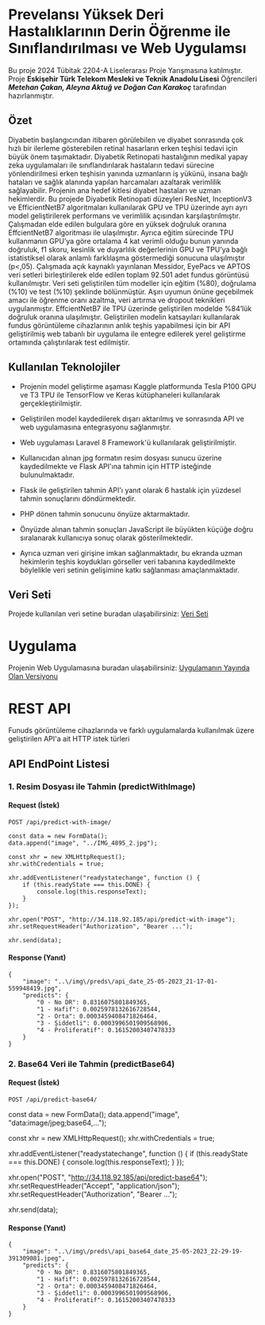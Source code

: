 
# Prevelansı Yüksek Deri Hastalıklarının Derin Öğrenme ile Sınıflandırılması ve Web Uygulamsı

Bu proje 2024 Tübitak 2204-A Liselerarası Proje Yarışmasına katılmıştır. Proje **Eskişehir Türk Telekom Mesleki ve Teknik Anadolu Lisesi** Öğrencileri ***Metehan Çakan, Aleyna Aktuğ ve Doğan Can Karakoç*** tarafından hazırlanmıştır. 

## Özet 
Diyabetin başlangıcından itibaren görülebilen ve diyabet sonrasında çok hızlı bir ilerleme gösterebilen retinal hasarların erken teşhisi tedavi için büyük önem taşımaktadır. Diyabetik Retinopati hastalığının medikal yapay zeka uygulamaları ile sınıflandırılarak hastaların tedavi sürecine yönlendirilmesi erken teşhisin yanında uzmanların iş yükünü, insana bağlı hataları ve sağlık alanında yapılan harcamaları azaltarak verimlilik sağlayabilir. Projenin ana hedef kitlesi diyabet hastaları ve uzman hekimlerdir. Bu projede Diyabetik Retinopati düzeyleri ResNet, InceptionV3 ve EfficientNetB7 algoritmaları kullanılarak GPU ve TPU üzerinde ayrı ayrı model geliştirilerek performans ve verimlilik açısından karşılaştırılmıştır. Çalışmadan elde edilen bulgulara göre en yüksek doğruluk oranına EffcientNetB7 algoritması ile ulaşılmıştır. Ayrıca eğitim sürecinde TPU kullanmanın GPU’ya göre ortalama 4 kat verimli olduğu bunun yanında doğruluk, f1 skoru, kesinlik ve duyarlılık değerlerinin GPU ve TPU’ya bağlı istatistiksel olarak anlamlı farklılaşma göstermediği sonucuna ulaşılmıştır (p<,05). Çalışmada açık kaynaklı yayınlanan Messidor, EyePacs ve APTOS veri setleri birleştirilerek elde edilen toplam 92.501 adet fundus görüntüsü kullanılmıştır. Veri seti geliştirilen tüm modeller için eğitim (%80), doğrulama (%10) ve test (%10) şeklinde bölünmüştür. Aşırı uyumun önüne geçebilmek amacı ile öğrenme oranı azaltma, veri artırma ve dropout teknikleri uygulanmıştır. EffcientNetB7 ile TPU üzerinde geliştirilen modelde %84’lük doğruluk oranına ulaşılmıştır. Geliştirilen modelin katsayıları kullanılarak fundus görüntüleme cihazlarının anlık teşhis yapabilmesi için bir API geliştirilmiş web tabanlı bir uygulama ile entegre edilerek yerel geliştirme ortamında çalıştırılarak test edilmiştir.

## Kullanılan Teknolojiler
* Projenin model geliştirme aşaması Kaggle platformunda Tesla P100 GPU ve T3 TPU ile TensorFlow ve Keras kütüphaneleri kullanılarak gerçekleştirilmiştir.

* Geliştirilen model kaydedilerek dışarı aktarılmış ve sonrasında API ve web uygulamasına entegrasyonu sağlanmıştır. 

* Web uygulaması Laravel 8 Framework'ü kullanılarak geliştirilmiştir.

* Kullanıcıdan alınan jpg formatın resim dosyası sunucu üzerine kaydedilmekte ve Flask API'ına tahmin için HTTP isteğinde bulunulmaktadır. 

* Flask ile geliştirilen tahmin API'ı yanıt olarak 6 hastalık için yüzdesel tahmin sonuçlarını döndürmektedir.

* PHP dönen tahmin sonucunu önyüze aktarmaktadır.

* Önyüzde alınan tahmin sonuçları JavaScript ile büyükten küçüğe doğru sıralanarak kullanıcıya sonuç olarak gösterilmektedir.

* Ayrıca uzman veri girişine imkan sağlanmaktadır, bu ekranda uzman hekimlerin teşhis koydukları görseller veri tabanına kaydedilmekte böylelikle veri setinin gelişimine katkı sağlanması amaçlanmaktadır.


## Veri Seti
Projede kullanılan veri setine buradan ulaşabilirsiniz: [Veri Seti](https://www.kaggle.com/datasets/ascanipek/eyepacs-aptos-messidor-diabetic-retinopathy)


# Uygulama

Projenin Web Uygulamasına buradan ulaşabilirsiniz: [Uygulamanın Yayında Olan Versiyonu](http://...)

# REST API

Funuds görüntüleme cihazlarında ve farklı uygulamalarda kullanılmak üzere geliştirilen API'a ait HTTP istek türleri

## API EndPoint Listesi

### 1. Resim Dosyası ile Tahmin (predictWithImage)
#### Request (İstek)

`POST /api/predict-with-image/`

    const data = new FormData();
    data.append("image", "../IMG_4895_2.jpg");

    const xhr = new XMLHttpRequest();
    xhr.withCredentials = true;

    xhr.addEventListener("readystatechange", function () {
        if (this.readyState === this.DONE) {
            console.log(this.responseText);
        }
    });

    xhr.open("POST", "http://34.118.92.185/api/predict-with-image");
    xhr.setRequestHeader("Authorization", "Bearer ...");

    xhr.send(data);

#### Response (Yanıt)

    {
        "image": "..\/img\/preds\/api_date_25-05-2023_21-17-01-559948419.jpg",
        "predicts": {
            "0 - No DR": 0.8316075801849365,
            "1 - Hafif": 0.0025978132616728544,
            "2 - Orta": 0.0003459408471826464,
            "3 - Şiddetli": 0.0003996501909568906,
            "4 - Proliferatif": 0.16152003407478333
        }
    }

### 2. Base64 Veri ile Tahmin (predictBase64)
#### Request (İstek)

`POST /api/predict-base64/`

const data = new FormData();
data.append("image", "data:image/jpeg;base64,...");

const xhr = new XMLHttpRequest();
xhr.withCredentials = true;

xhr.addEventListener("readystatechange", function () {
  if (this.readyState === this.DONE) {
    console.log(this.responseText);
  }
});

xhr.open("POST", "http://34.118.92.185/api/predict-base64");
xhr.setRequestHeader("Accept", "application/json");
xhr.setRequestHeader("Authorization", "Bearer ...");

xhr.send(data);

#### Response (Yanıt)

    {
        "image": "..\/img\/preds\/api_base64_date_25-05-2023_22-29-19-391309081.jpeg",
        "predicts": {
            "0 - No DR": 0.8316075801849365,
            "1 - Hafif": 0.0025978132616728544,
            "2 - Orta": 0.0003459408471826464,
            "3 - Şiddetli": 0.0003996501909568906,
            "4 - Proliferatif": 0.16152003407478333
        }
    }





